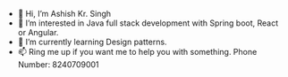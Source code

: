 - 👋 Hi, I’m Ashish Kr. Singh
- 👀 I’m interested in Java full stack development with Spring boot, React or Angular.
- 🌱 I’m currently learning Design patterns.
- 📫 Ring me up if you want me to help you with something. Phone Number: 8240709001

<!---
Ashish0203/Ashish0203 is a ✨ special ✨ repository because its `README.md` (this file) appears on your GitHub profile.
You can click the Preview link to take a look at your changes.
--->
